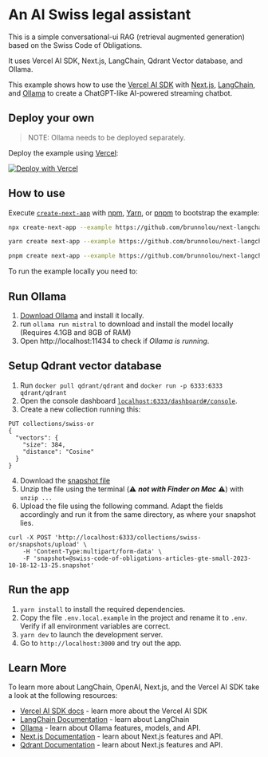 # An AI Swiss legal assistant

This is a simple conversational-ui RAG (retrieval augmented generation) based on the Swiss Code of Obligations.

It uses Vercel AI SDK, Next.js, LangChain, Qdrant Vector database, and Ollama.

This example shows how to use the [Vercel AI SDK](https://sdk.vercel.ai/docs) with [Next.js](https://nextjs.org/), [LangChain](https://js.langchain.com), and [Ollama](https://ollama.ai) to create a ChatGPT-like AI-powered streaming chatbot.

## Deploy your own

> NOTE: Ollama needs to be deployed separately.

Deploy the example using [Vercel](https://vercel.com?utm_source=github&utm_medium=readme&utm_campaign=ai-sdk-example):

[![Deploy with Vercel](https://vercel.com/button)](https://vercel.com/new/clone?repository-url=https%3A%2F%2Fgithub.com%2Fvercel%2Fai%2Ftree%2Fmain%2Fexamples%2Fnext-langchain&env=OPENAI_API_KEY&envDescription=OpenAI%20API%20Key&envLink=https%3A%2F%2Fplatform.openai.com%2Faccount%2Fapi-keys&project-name=ai-chat-langchain&repository-name=next-ai-chat-langchain)

## How to use

Execute [`create-next-app`](https://github.com/vercel/next.js/tree/canary/packages/create-next-app) with [npm](https://docs.npmjs.com/cli/init), [Yarn](https://yarnpkg.com/lang/en/docs/cli/create/), or [pnpm](https://pnpm.io) to bootstrap the example:

```bash
npx create-next-app --example https://github.com/brunnolou/next-langchain-rag-ollama
```

```bash
yarn create next-app --example https://github.com/brunnolou/next-langchain-rag-ollama
```

```bash
pnpm create next-app --example https://github.com/brunnolou/next-langchain-rag-ollama
```

To run the example locally you need to:

## Run Ollama

1. [Download Ollama](https://ollama.ai/download) and install it locally.
2. run `ollama run mistral` to download and install the model locally (Requires 4.1GB and 8GB of RAM)
3. Open http://localhost:11434 to check if _Ollama is running_.

## Setup Qdrant vector database

1. Run `docker pull qdrant/qdrant` and `docker run -p 6333:6333 qdrant/qdrant`
2. Open the console dashboard [`localhost:6333/dashboard#/console`](http://localhost:6333/dashboard#/console).
3. Create a new collection running this:

```
PUT collections/swiss-or
{
  "vectors": {
    "size": 384,
    "distance": "Cosine"
  }
}
```

4. Download the [snapshot file](https://huggingface.co/datasets/brunnolou/swiss-code-of-obligations/resolve/main/swiss-code-of-obligations-articles-gte-small-2023-10-18-12-13-25_qdrant-v1-6-1.snapshot.zip)
5. Unzip the file using the terminal (⚠️ **_not with Finder on Mac_** ⚠️) with `unzip ...`
6. Upload the file using the following command. Adapt the fields accordingly and run it from the same directory, as where your snapshot lies.

```
curl -X POST 'http://localhost:6333/collections/swiss-or/snapshots/upload' \
    -H 'Content-Type:multipart/form-data' \
    -F 'snapshot=@swiss-code-of-obligations-articles-gte-small-2023-10-18-12-13-25.snapshot'
```

## Run the app

1. `yarn install` to install the required dependencies.
2. Copy the file `.env.local.example` in the project and rename it to `.env`. Verify if all environment variables are correct.
3. `yarn dev` to launch the development server.
4. Go to `http://localhost:3000` and try out the app.

## Learn More

To learn more about LangChain, OpenAI, Next.js, and the Vercel AI SDK take a look at the following resources:

- [Vercel AI SDK docs](https://sdk.vercel.ai/docs) - learn more about the Vercel AI SDK
- [LangChain Documentation](https://js.langchain.com/docs) - learn about LangChain
- [Ollama](https://ollama.ai) - learn about Ollama features, models, and API.
- [Next.js Documentation](https://nextjs.org/docs) - learn about Next.js features and API.
- [Qdrant Documentation](https://qdrant.tech/documentation/) - learn about Next.js features and API.
